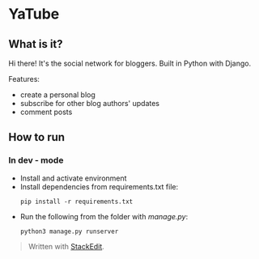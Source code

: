 # YaTube 

## What is it?
Hi there! It's the social network for bloggers. Built in Python with Django.

Features:
- create a personal blog 
- subscribe for other blog authors' updates
- comment posts

## How to run 
### In dev - mode 
- Install and activate environment 
- Install dependencies from requirements.txt file:
    ``` 
    pip install -r requirements.txt
    ```
- Run the following from the folder with *manage.py*:
    ``` 
    python3 manage.py runserver
    ```







> Written with [StackEdit](https://stackedit.io/).
